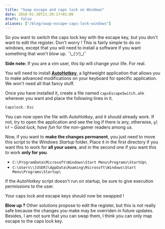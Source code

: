```yaml
---
title: "Swap escape and caps lock on Windows"
date: 2018-01-30T21:39:17+01:00
draft: false
aliases: ["/blog/swap-escape-caps-lock-windows"]
---
```


So you want to switch the caps lock key with the escape key, but you don't want to edit the register. Don't worry ! This is fairly simple to do on windows, except that you will need to install a software if you want something that won't blow up. ¯\\\_(ツ)\_/¯

**Side note:** If you are a vim user, this tip will change your life. For real.

You will need to install **[AutoHotkey](https://www.autohotkey.com/)**, a lightweight application that allows you to make advanced modifications on your keyboard for specific application. We won't need all that fancy stuff.

Once you have installed it, create a file named `capsEscapeSwitch.ahk` wherever you want and place the following lines in it.

```c
Capslock::Esc
```

You can now open the file with *AutoHotkey*, and it should already work. If not, try to open the application and see the log if there is any, otherwise, `gl hf` – *Good luck, have fun* for the non-gamer readers among us.

Now, if you want to **make the changes permanent**, you just need to move this script to the *Windows Startup* folder. Place it in the first directory if you want this to work for **all your users**, and in the second one if you want this to work **only for you**.

- `C:\ProgramData\Microsoft\Windows\Start Menu\Programs\StartUp\`
- `C:\Users\\[USER]\AppData\Roaming\Microsoft\Windows\Start Menu\Programs\Startup\`

If the *AutoHotkey* script doesn't run on startup, be sure to give execution permissions to the user.

Your caps lock and escape keys should now be swapped !

**Blow up ?** Other solutions propose to edit the register, but this is not really safe because the changes you make may be overriden in future updates. Besides, I am not sure that you can swap them, I think you can only map escape to the caps lock key.
